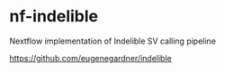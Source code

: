 # nf-indelible
Nextflow implementation of Indelible SV calling pipeline

https://github.com/eugenegardner/indelible
